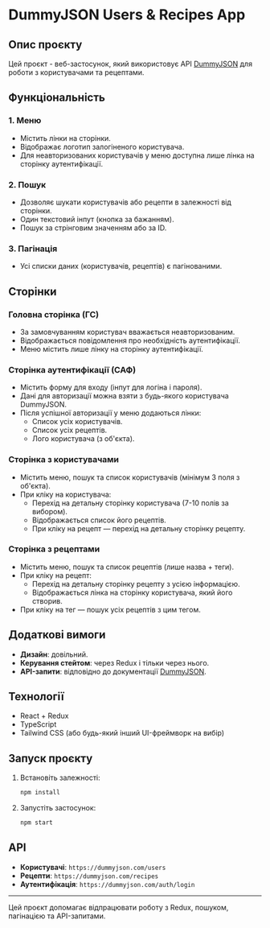# DummyJSON Users & Recipes App

## Опис проєкту

Цей проєкт - веб-застосунок, який використовує API [DummyJSON](https://dummyjson.com/docs) для роботи з користувачами та рецептами.

## Функціональність

### 1. Меню
- Містить лінки на сторінки.
- Відображає логотип залогіненого користувача.
- Для неавторизованих користувачів у меню доступна лише лінка на сторінку аутентифікації.

### 2. Пошук
- Дозволяє шукати користувачів або рецепти в залежності від сторінки.
- Один текстовий інпут (кнопка за бажанням).
- Пошук за стрінговим значенням або за ID.

### 3. Пагінація
- Усі списки даних (користувачів, рецептів) є пагінованими.

## Сторінки

### **Головна сторінка (ГС)**
- За замовчуванням користувач вважається неавторизованим.
- Відображається повідомлення про необхідність аутентифікації.
- Меню містить лише лінку на сторінку аутентифікації.

### **Сторінка аутентифікації (САФ)**
- Містить форму для входу (інпут для логіна і пароля).
- Дані для авторизації можна взяти з будь-якого користувача DummyJSON.
- Після успішної авторизації у меню додаються лінки:
    - Список усіх користувачів.
    - Список усіх рецептів.
    - Лого користувача (з об'єкта).

### **Сторінка з користувачами**
- Містить меню, пошук та список користувачів (мінімум 3 поля з об'єкта).
- При кліку на користувача:
    - Перехід на детальну сторінку користувача (7-10 полів за вибором).
    - Відображається список його рецептів.
    - При кліку на рецепт — перехід на детальну сторінку рецепту.

### **Сторінка з рецептами**
- Містить меню, пошук та список рецептів (лише назва + теги).
- При кліку на рецепт:
    - Перехід на детальну сторінку рецепту з усією інформацією.
    - Відображається лінка на сторінку користувача, який його створив.
- При кліку на тег — пошук усіх рецептів з цим тегом.

## Додаткові вимоги
- **Дизайн**: довільний.
- **Керування стейтом**: через Redux і тільки через нього.
- **API-запити**: відповідно до документації [DummyJSON](https://dummyjson.com/docs).

## Технології
- React + Redux
- TypeScript
- Tailwind CSS (або будь-який інший UI-фреймворк на вибір)

## Запуск проєкту
1. Встановіть залежності:
   ```sh
   npm install
   ```
2. Запустіть застосунок:
   ```sh
   npm start
   ```

## API
- **Користувачі**: `https://dummyjson.com/users`
- **Рецепти**: `https://dummyjson.com/recipes`
- **Аутентифікація**: `https://dummyjson.com/auth/login`

---

Цей проєкт допомагає відпрацювати роботу з Redux, пошуком, пагінацією та API-запитами.

